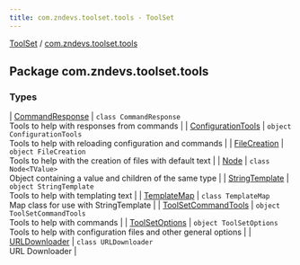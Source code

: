 ```yaml
---
title: com.zndevs.toolset.tools - ToolSet
---
```


[ToolSet](../index.html) / [com.zndevs.toolset.tools](./index.html)

## Package com.zndevs.toolset.tools

### Types

| [CommandResponse](-command-response/index.html) | `class CommandResponse`<br>Tools to help with responses from commands |
| [ConfigurationTools](-configuration-tools/index.html) | `object ConfigurationTools`<br>Tools to help with reloading configuration and commands |
| [FileCreation](-file-creation/index.html) | `object FileCreation`<br>Tools to help with the creation of files with default text |
| [Node](-node/index.html) | `class Node<TValue>`<br>Object containing a value and children of the same type |
| [StringTemplate](-string-template/index.html) | `object StringTemplate`<br>Tools to help with templating text |
| [TemplateMap](-template-map/index.html) | `class TemplateMap`<br>Map class for use with StringTemplate |
| [ToolSetCommandTools](-tool-set-command-tools/index.html) | `object ToolSetCommandTools`<br>Tools to help with commands |
| [ToolSetOptions](-tool-set-options/index.html) | `object ToolSetOptions`<br>Tools to help with configuration files and other general options |
| [URLDownloader](-u-r-l-downloader/index.html) | `class URLDownloader`<br>URL Downloader |

